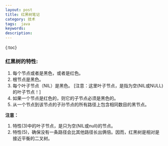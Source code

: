 ```yaml
---
layout: post
title: 红黑树笔记
category: 技术
tags:  java
keywords: 
description: 
---
```


{:toc}

### 红黑树的特性:

1. 每个节点或者是黑色，或者是红色。
1. 根节点是黑色。
1. 每个叶子节点（NIL）是黑色。 [注意：这里叶子节点，是指为空(NIL或NULL)的叶子节点！]
1. 如果一个节点是红色的，则它的子节点必须是黑色的。
1. 从一个节点到该节点的子孙节点的所有路径上包含相同数目的黑节点。

**注意：**
1. 特性(3)中的叶子节点，是只为空(NIL或null)的节点。
1. 特性(5)，确保没有一条路径会比其他路径长出俩倍。因而，红黑树是相对是接近平衡的二叉树。
